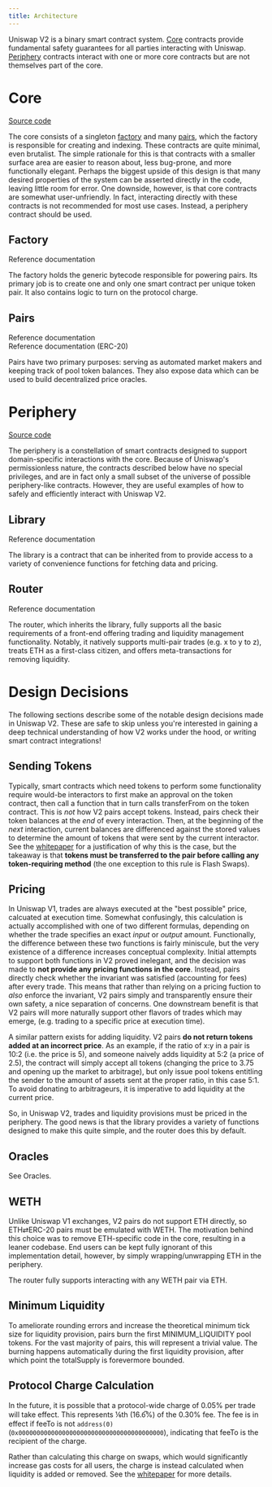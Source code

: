 ```yaml
---
title: Architecture
---
```


Uniswap V2 is a binary smart contract system. [Core](#core) contracts provide fundamental safety guarantees for all parties interacting with Uniswap. [Periphery](#periphery) contracts interact with one or more core contracts but are not themselves part of the core.

# Core

[Source code](https://github.com/Uniswap/uniswap-v2-core)

The core consists of a singleton [factory](#factory) and many [pairs](#pairs), which the factory is responsible for creating and indexing. These contracts are quite minimal, even brutalist. The simple rationale for this is that contracts with a smaller surface area are easier to reason about, less bug-prone, and more functionally elegant. Perhaps the biggest upside of this design is that many desired properties of the system can be asserted directly in the code, leaving little room for error. One downside, however, is that core contracts are somewhat user-unfriendly. In fact, interacting directly with these contracts is not recommended for most use cases. Instead, a periphery contract should be used.

## Factory

<Link to='/docs/v2/smart-contracts/factory'>Reference documentation</Link>

The factory holds the generic bytecode responsible for powering pairs. Its primary job is to create one and only one smart contract per unique token pair. It also contains logic to turn on the protocol charge.

## Pairs

<Link to='/docs/v2/smart-contracts/pair'>Reference documentation</Link>
<br />
<Link to='/docs/v2/smart-contracts/pair-erc-20'>Reference documentation (ERC-20)</Link>

Pairs have two primary purposes: serving as automated market makers and keeping track of pool token balances. They also expose data which can be used to build decentralized price oracles.

# Periphery

[Source code](https://github.com/Uniswap/uniswap-v2-periphery)

The periphery is a constellation of smart contracts designed to support domain-specific interactions with the core. Because of Uniswap's permissionless nature, the contracts described below have no special privileges, and are in fact only a small subset of the universe of possible periphery-like contracts. However, they are useful examples of how to safely and efficiently interact with Uniswap V2.

## Library

<Link to='/docs/v2/smart-contracts/library'>Reference documentation</Link>

The library is a contract that can be inherited from to provide access to a variety of convenience functions for fetching data and pricing.

## Router

<Link to='/docs/v2/smart-contracts/router'>Reference documentation</Link>

The router, which inherits the library, fully supports all the basic requirements of a front-end offering trading and liquidity management functionality. Notably, it natively supports multi-pair trades (e.g. x to y to z), treats ETH as a first-class citizen, and offers meta-transactions for removing liquidity.

# Design Decisions

The following sections describe some of the notable design decisions made in Uniswap V2. These are safe to skip unless you're interested in gaining a deep technical understanding of how V2 works under the hood, or writing smart contract integrations!

## Sending Tokens

Typically, smart contracts which need tokens to perform some functionality require would-be interactors to first make an approval on the token contract, then call a function that in turn calls transferFrom on the token contract. This is _not_ how V2 pairs accept tokens. Instead, pairs check their token balances at the _end_ of every interaction. Then, at the beginning of the _next_ interaction, current balances are differenced against the stored values to determine the amount of tokens that were sent by the current interactor. See the <a href='/whitepaper.pdf' target='_blank' rel='noopener noreferrer'>whitepaper</a> for a justification of why this is the case, but the takeaway is that **tokens must be transferred to the pair before calling any token-requiring method** (the one exception to this rule is <Link to='/docs/v2/technical-considerations/flash-swaps'>Flash Swaps</Link>).

## Pricing

In Uniswap V1, trades are always executed at the "best possible" price, calcuated at execution time. Somewhat confusingly, this calculation is actually accomplished with one of two different formulas, depending on whether the trade specifies an exact _input_ or _output_ amount. Functionally, the difference between these two functions is fairly miniscule, but the very existence of a difference increases conceptual complexity. Initial attempts to support both functions in V2 proved inelegant, and the decision was made to **not provide any pricing functions in the core**. Instead, pairs directly check whether the invariant was satisfied (accounting for fees) after every trade. This means that rather than relying on a pricing fuction to _also_ enforce the invariant, V2 pairs simply and transparently ensure their own safety, a nice separation of concerns. One downstream benefit is that V2 pairs will more naturally support other flavors of trades which may emerge, (e.g. trading to a specific price at execution time).

A similar pattern exists for adding liquidity. V2 pairs **do not return tokens added at an incorrect price**. As an example, if the ratio of x:y in a pair is 10:2 (i.e. the price is 5), and someone naively adds liquidity at 5:2 (a price of 2.5), the contract will simply accept all tokens (changing the price to 3.75 and opening up the market to arbitrage), but only issue pool tokens entitling the sender to the amount of assets sent at the proper ratio, in this case 5:1. To avoid donating to arbitrageurs, it is imperative to add liquidity at the current price.

So, in Uniswap V2, trades and liquidity provisions must be priced in the periphery. The good news is that the library provides a variety of functions designed to make this quite simple, and the router does this by default.

## Oracles

See <Link to='/docs/v2/technical-considerations/oracles'>Oracles</Link>.

## WETH

Unlike Uniswap V1 exchanges, V2 pairs do not support ETH directly, so ETH⇄ERC-20 pairs must be emulated with WETH. The motivation behind this choice was to remove ETH-specific code in the core, resulting in a leaner codebase. End users can be kept fully ignorant of this implementation detail, however, by simply wrapping/unwrapping ETH in the periphery.

The router fully supports interacting with any WETH pair via ETH.

## Minimum Liquidity

To ameliorate rounding errors and increase the theoretical minimum tick size for liquidity provision, pairs burn the first <Link to='/docs/v2/smart-contracts/pair#minimum_liquidity'>MINIMUM_LIQUIDITY</Link> pool tokens. For the vast majority of pairs, this will represent a trivial value. The burning happens automatically during the first liquidity provision, after which point the <Link to='/docs/v2/smart-contracts/pair-erc-20#totalsupply'>totalSupply</Link> is forevermore bounded.

## Protocol Charge Calculation

In the future, it is possible that a protocol-wide charge of 0.05% per trade will take effect. This represents ⅙th (16.6̅%) of the 0.30% fee. The fee is in effect if <Link to='/docs/v2/smart-contracts/factory/#feeto'>feeTo</Link> is not `address(0)` (`0x0000000000000000000000000000000000000000`), indicating that feeTo is the recipient of the charge.

Rather than calculating this charge on swaps, which would significantly increase gas costs for all users, the charge is instead calculated when liquidity is added or removed. See the <a href='/whitepaper.pdf' target='_blank' rel='noopener noreferrer'>whitepaper</a> for more details.
